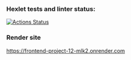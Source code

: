 ### Hexlet tests and linter status:
[![Actions Status](https://github.com/hidoshik/frontend-project-12/actions/workflows/hexlet-check.yml/badge.svg)](https://github.com/hidoshik/frontend-project-12/actions)

### Render site
https://frontend-project-12-mlk2.onrender.com
